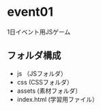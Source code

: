 # event01
1日イベント用JSゲーム

## フォルダ構成
* js （JSフォルダ）
* css (CSSフォルダ）
* assets (素材フォルダ）
* index.html (学習用ファイル）
